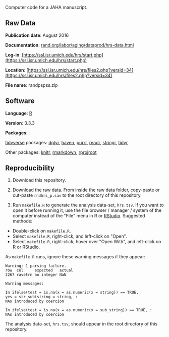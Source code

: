 Computer code for a JAHA manuscript.

## Raw Data

**Publication date**: August 2016

**Documentation**: [rand.org/labor/aging/dataprod/hrs-data.html](https://www.rand.org/labor/aging/dataprod/hrs-data.html)

**Log-in**: [https://ssl.isr.umich.edu/hrs/start.php](https://ssl.isr.umich.edu/hrs/start.php)

**Location**: [https://ssl.isr.umich.edu/hrs/files2.php?versid=34](https://ssl.isr.umich.edu/hrs/files2.php?versid=34)

**File name**: randpspss.zip

## Software

**Language**: [R](https://www.r-project.org)

**Version**: 3.3.3

**Packages**:

[tidyverse](https://mran.microsoft.com/package/tidyverse) packages: [dplyr](https://mran.microsoft.com/package/dplyr), [haven](https://mran.microsoft.com/package/haven), [purrr](https://mran.microsoft.com/package/purrr), [readr](https://mran.revolutionanalytics.com/package/readr), [stringr](https://mran.microsoft.com/package/stringr), [tidyr](https://mran.revolutionanalytics.com/package/tidyr)

Other packages: [knitr](https://mran.microsoft.com/package/knitr), [rmarkdown](https://mran.microsoft.com/package/rmarkdown), [rprojroot](https://mran.microsoft.com/package/rprojroot)

## Reproducibility

1. Download this repository.

2. Download the raw data. From inside the raw data folder, copy-paste or cut-paste `rndhrs_p.sav` to the root directory of this repository.

3. Run `makefile.R` to generate the analysis data-set, `hrs.tsv`. If you want to open it before running it, use the file browser / manager / system of the computer instead of the "File" menu in R or [RStudio](https://www.rstudio.com). Suggested methods:

* Double-click on `makefile.R`.
* Select `makefile.R`, right-click, and left-click on "Open".
* Select `makefile.R`, right-click, hover over "Open With", and left-click on R or RStudio.

As `makefile.R` runs, ignore these warning messages if they appear:

```
Warning: 1 parsing failure.
row  col     expected   actual
2267 ravetrn an integer NaN
```

```
Warning messages:

In ifelse(test = is.na(x = as.numeric(x = string)) == TRUE,
yes = str_sub(string = string, :
NAs introduced by coercion

In ifelse(test = is.na(x = as.numeric(x = sub_string)) == TRUE, :
NAs introduced by coercion
```

The analysis data-set, `hrs.tsv`, should appear in the root directory of this repository.